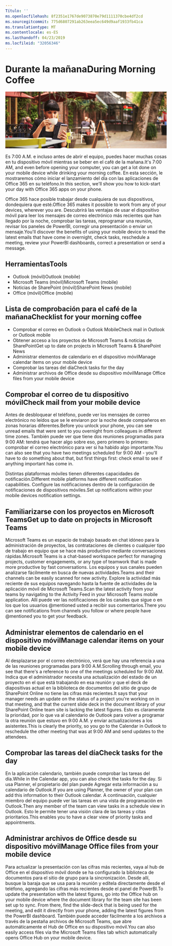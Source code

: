 ```yaml
---
Título: ''
ms.openlocfilehash: 8f2351e1767de9073870e79d1111370cbe4df2cd
ms.sourcegitcommit: 775d6807291ab263eea5ec649d9aaf1933fb41ca
ms.translationtype: MT
ms.contentlocale: es-ES
ms.lasthandoff: 04/23/2019
ms.locfileid: "32056346"
---
```

# <a name="during-morning-coffee"></a><span data-ttu-id="712f0-102">Durante la mañana</span><span class="sxs-lookup"><span data-stu-id="712f0-102">During Morning Coffee</span></span>

![Visual del café de la mañana](media/ditl_coffee.png)

<span data-ttu-id="712f0-104">Es 7:00 A.M. e incluso antes de abrir el equipo, puedes hacer muchas cosas en tu dispositivo móvil mientras se beber en el café de la mañana.</span><span class="sxs-lookup"><span data-stu-id="712f0-104">It's 7:00 AM, and even before opening your computer, you can get a lot done on your mobile device while drinking your morning coffee.</span></span> <span data-ttu-id="712f0-105">En esta sección, le mostraremos cómo iniciar el lanzamiento del día con las aplicaciones de Office 365 en su teléfono.</span><span class="sxs-lookup"><span data-stu-id="712f0-105">In this section, we'll show you how to kick-start your day with Office 365 apps on your phone.</span></span>

<span data-ttu-id="712f0-106">Office 365 hace posible trabajar desde cualquiera de sus dispositivos, dondequiera que esté.</span><span class="sxs-lookup"><span data-stu-id="712f0-106">Office 365 makes it possible to work from any of your devices, wherever you are.</span></span> <span data-ttu-id="712f0-107">Descubrirá las ventajas de usar el dispositivo móvil para leer los mensajes de correo electrónico más recientes que han llegado por la noche, comprobar las tareas, reprogramar una reunión, revisar los paneles de PowerBI, corregir una presentación o enviar un mensaje.</span><span class="sxs-lookup"><span data-stu-id="712f0-107">You'll discover the benefits of using your mobile device to read the latest emails that have come in overnight, check tasks, reschedule a meeting, review your PowerBI dashboards, correct a presentation or send a message.</span></span> 

## <a name="tools"></a><span data-ttu-id="712f0-108">Herramientas</span><span class="sxs-lookup"><span data-stu-id="712f0-108">Tools</span></span>
- <span data-ttu-id="712f0-109">Outlook (móvil)</span><span class="sxs-lookup"><span data-stu-id="712f0-109">Outlook (mobile)</span></span>
- <span data-ttu-id="712f0-110">Microsoft Teams (móvil)</span><span class="sxs-lookup"><span data-stu-id="712f0-110">Microsoft Teams (mobile)</span></span>
- <span data-ttu-id="712f0-111">Noticias de SharePoint (móvil)</span><span class="sxs-lookup"><span data-stu-id="712f0-111">SharePoint News (mobile)</span></span>
- <span data-ttu-id="712f0-112">Office (móvil)</span><span class="sxs-lookup"><span data-stu-id="712f0-112">Office (mobile)</span></span>

## <a name="checklist-for-your-morning-coffee"></a><span data-ttu-id="712f0-113">Lista de comprobación para el café de la mañana</span><span class="sxs-lookup"><span data-stu-id="712f0-113">Checklist for your morning coffee</span></span>
- <span data-ttu-id="712f0-114">Comprobar el correo en Outlook o Outlook Mobile</span><span class="sxs-lookup"><span data-stu-id="712f0-114">Check mail in Outlook or Outlook mobile</span></span>
- <span data-ttu-id="712f0-115">Obtener acceso a los proyectos de Microsoft Teams & noticias de SharePoint</span><span class="sxs-lookup"><span data-stu-id="712f0-115">Get up to date on projects in Microsoft Teams & SharePoint News</span></span>
- <span data-ttu-id="712f0-116">Administrar elementos de calendario en el dispositivo móvil</span><span class="sxs-lookup"><span data-stu-id="712f0-116">Manage calendar items on your mobile device</span></span>
- <span data-ttu-id="712f0-117">Comprobar las tareas del día</span><span class="sxs-lookup"><span data-stu-id="712f0-117">Check tasks for the day</span></span>
- <span data-ttu-id="712f0-118">Administrar archivos de Office desde su dispositivo móvil</span><span class="sxs-lookup"><span data-stu-id="712f0-118">Manage Office files from your mobile device</span></span> 

## <a name="check-mail-from-your-mobile-device"></a><span data-ttu-id="712f0-119">Comprobar el correo de tu dispositivo móvil</span><span class="sxs-lookup"><span data-stu-id="712f0-119">Check mail from your mobile device</span></span>
<span data-ttu-id="712f0-120">Antes de desbloquear el teléfono, puede ver los mensajes de correo electrónico no leídos que se le enviaron por la noche desde compañeros en zonas horarias diferentes.</span><span class="sxs-lookup"><span data-stu-id="712f0-120">Before you unlock your phone, you can see unread emails that were sent to you overnight from colleagues in different time zones.</span></span> <span data-ttu-id="712f0-121">También puede ver que tiene dos reuniones programadas para 9:00 AM: tendrá que hacer algo sobre eso, pero primero lo primero: comprobar el correo electrónico para ver si ha habido algo importante.</span><span class="sxs-lookup"><span data-stu-id="712f0-121">You can also see that you have two meetings scheduled for 9:00 AM - you'll have to do something about that, but first things first: check email to see if anything important has come in.</span></span>

<span data-ttu-id="712f0-122">Distintas plataformas móviles tienen diferentes capacidades de notificación.</span><span class="sxs-lookup"><span data-stu-id="712f0-122">Different mobile platforms have different notification capabilities.</span></span> <span data-ttu-id="712f0-123">Configure las notificaciones dentro de la configuración de notificaciones de dispositivos móviles.</span><span class="sxs-lookup"><span data-stu-id="712f0-123">Set up notifications within your mobile devices notification settings.</span></span> 

## <a name="get-up-to-date-on-projects-in-microsoft-teams"></a><span data-ttu-id="712f0-124">Familiarizarse con los proyectos en Microsoft Teams</span><span class="sxs-lookup"><span data-stu-id="712f0-124">Get up to date on projects in Microsoft Teams</span></span>
<span data-ttu-id="712f0-125">Microsoft Teams es un espacio de trabajo basado en chat idóneo para la administración de proyectos, las contrataciones de clientes o cualquier tipo de trabajo en equipo que se hace más productivo mediante conversaciones rápidas.</span><span class="sxs-lookup"><span data-stu-id="712f0-125">Microsoft Teams is a chat-based workspace perfect for managing projects, customer engagements, or any type of teamwork that is made more productive by fast conversations.</span></span> <span data-ttu-id="712f0-126">Los equipos y sus canales pueden analizarse fácilmente en busca de nuevas actividades.</span><span class="sxs-lookup"><span data-stu-id="712f0-126">Teams and their channels can be easily scanned for new activity.</span></span> <span data-ttu-id="712f0-127">Explore la actividad más reciente de sus equipos navegando hasta la fuente de actividades de la aplicación móvil de Microsoft Teams.</span><span class="sxs-lookup"><span data-stu-id="712f0-127">Scan the latest activity from your teams by navigating to the Activity Feed in your Microsoft Teams mobile application.</span></span> <span data-ttu-id="712f0-128">Allí puede ver las notificaciones de los canales que sigue o en los que los usuarios @mentioned usted a recibir sus comentarios.</span><span class="sxs-lookup"><span data-stu-id="712f0-128">There you can see notifications from channels you follow or where people have @mentioned you to get your feedback.</span></span>  

## <a name="manage-calendar-items-on-your-mobile-device"></a><span data-ttu-id="712f0-129">Administrar elementos de calendario en el dispositivo móvil</span><span class="sxs-lookup"><span data-stu-id="712f0-129">Manage calendar items on your mobile device</span></span>
<span data-ttu-id="712f0-130">Al desplazarse por el correo electrónico, verá que hay una referencia a una de las reuniones programadas para 9:00 A.M.</span><span class="sxs-lookup"><span data-stu-id="712f0-130">Scrolling through email, you see that there's a reference to one of the meetings scheduled for 9:00 AM.</span></span> <span data-ttu-id="712f0-131">Indica que el administrador necesita una actualización del estado de un proyecto en el que está trabajando en esa reunión y que el deck de diapositivas actual en la biblioteca de documentos del sitio de grupo de SharePoint Online no tiene las cifras más recientes.</span><span class="sxs-lookup"><span data-stu-id="712f0-131">It says that your manager needs an update on the status of a project you're working on in that meeting, and that the current slide deck in the document library of your SharePoint Online team site is lacking the latest figures.</span></span> <span data-ttu-id="712f0-132">Esto es claramente la prioridad, por lo que va al calendario de Outlook para volver a programar la otra reunión que estuvo en 9:00 A.M. y enviar actualizaciones a los asistentes.</span><span class="sxs-lookup"><span data-stu-id="712f0-132">This is clearly the priority, so you go to the Calendar in Outlook to reschedule the other meeting that was at 9:00 AM and send updates to the attendees.</span></span>

## <a name="check-tasks-for-the-day"></a><span data-ttu-id="712f0-133">Comprobar las tareas del día</span><span class="sxs-lookup"><span data-stu-id="712f0-133">Check tasks for the day</span></span>
<span data-ttu-id="712f0-134">En la aplicación calendario, también puede comprobar las tareas del día.</span><span class="sxs-lookup"><span data-stu-id="712f0-134">While in the Calendar app, you can also check the tasks for the day.</span></span> <span data-ttu-id="712f0-135">Si usa Planner, el propietario del plan puede Agregar esta información a su calendario de Outlook.</span><span class="sxs-lookup"><span data-stu-id="712f0-135">If you are using Planner, the owner of your plan can add this information to their Outlook calendar.</span></span> <span data-ttu-id="712f0-136">A continuación, cualquier miembro del equipo puede ver las tareas en una vista de programación en Outlook.</span><span class="sxs-lookup"><span data-stu-id="712f0-136">Then any member of the team can view tasks in a schedule view in Outlook.</span></span> <span data-ttu-id="712f0-137">Esto le permite tener una visión clara de las tareas y citas prioritarios.</span><span class="sxs-lookup"><span data-stu-id="712f0-137">This enables you to have a clear view of priority tasks and appointments.</span></span>  

## <a name="manage-office-files-from-your-mobile-device"></a><span data-ttu-id="712f0-138">Administrar archivos de Office desde su dispositivo móvil</span><span class="sxs-lookup"><span data-stu-id="712f0-138">Manage Office files from your mobile device</span></span>
<span data-ttu-id="712f0-139">Para actualizar la presentación con las cifras más recientes, vaya al hub de Office en el dispositivo móvil donde se ha configurado la biblioteca de documentos para el sitio de grupo para la sincronización. Desde allí, busque la baraja que se usa para la reunión y edítela directamente desde el teléfono, agregando las cifras más recientes desde el panel de PowerBI.</span><span class="sxs-lookup"><span data-stu-id="712f0-139">To update the presentation with the latest figures, go into the Office hub on your mobile device where the document library for the team site has been set up to sync. From there, find the slide-deck that is being used for the meeting, and edit it directly from your phone, adding the latest figures from the PowerBI dashboard.</span></span> <span data-ttu-id="712f0-140">También puede acceder fácilmente a los archivos a través de la pestaña archivos de Microsoft Teams, que abre automáticamente el Hub de Office en su dispositivo móvil.</span><span class="sxs-lookup"><span data-stu-id="712f0-140">You can also easily access files via the Microsoft Teams files tab which automatically opens Office Hub on your mobile device.</span></span> 